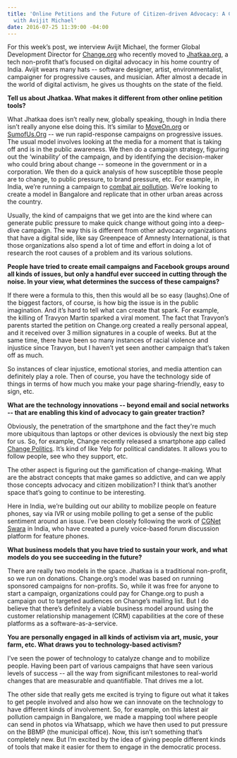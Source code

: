 ```yaml
---
title: 'Online Petitions and the Future of Citizen-driven Advocacy: A Conversation
  with Avijit Michael'
date: 2016-07-25 11:39:00 -04:00
---
```


For this week’s post, we interview Avijit Michael, the former Global Development Director for [Change.org](https://www.change.org/) who recently moved to [Jhatkaa.org](https://jhatkaa.org/), a tech non-profit that’s focused on digital advocacy in his home country of India. Avijit wears many hats -- software designer, artist, environmentalist, campaigner for progressive causes, and musician. After almost a decade in the world of digital activism, he gives us thoughts on the state of the field. 

**Tell us about Jhatkaa. What makes it different from other online petition tools?** 

What Jhatkaa does isn’t really new, globally speaking, though in India there isn’t really anyone else doing this. It’s similar to [MoveOn.org](http://front.moveon.org/) or [SumofUs.Org](http://sumofus.org/) -- we run rapid-response campaigns on progressive issues. The usual model involves looking at the media for a moment that is taking off and is in the public awareness. We then do a campaign strategy, figuring out the ‘winability’ of the campaign, and by identifying the decision-maker who could bring about change -- someone in the government or in a corporation. We then do a quick analysis of how susceptible those people are to change, to public pressure, to brand pressure, etc. For example, in India, we’re running a campaign to [combat air pollution](https://jhatkaa.org/bangaloreisburning/). We’re looking to create a model in Bangalore and replicate that in other urban areas across the country. 

Usually, the kind of campaigns that we get into are the kind where can generate public pressure to make quick change without going into a deep-dive campaign. The way this is different from other advocacy organizations that have a digital side, like say Greenpeace of Amnesty International, is that those organizations also spend a lot of time and effort in doing a lot of research the root causes of a problem and its various solutions. 

**People have tried to create email campaigns and Facebook groups around all kinds of issues, but only a handful ever succeed in cutting through the noise. In your view, what determines the success of these campaigns?**

If there were a formula to this, then this would all be so easy (laughs).One of the biggest factors, of course, is how big the issue is in the public imagination. And it’s hard to tell what can create that spark. For example, the killing of Travyon Martin sparked a viral moment.  The fact that Travyon’s parents started the petition on Change.org created a really personal appeal, and it received over 3 million signatures in a couple of weeks. But at the same time, there have been so many instances of racial violence and injustice since Travyon, but I haven’t yet seen another campaign that’s taken off as much. 

So instances of clear injustice, emotional stories, and media attention can definitely play a role. Then of course, you have the technology side of things in terms of how much you make your page sharing-friendly, easy to sign, etc.

**What are the technology innovations -- beyond email and social networks -- that are enabling this kind of advocacy to gain greater traction?**

Obviously, the penetration of the smartphone and the fact they're much more ubiquitous than laptops or other devices is obviously the next big step for us. So, for example, Change recently released a smartphone app called [Change Politics](http://blog.change.org/post/new-election-app-change-politics-citizen-participation-elections). It’s kind of like Yelp for political candidates. It allows you to follow people, see who they support, etc. 

The other aspect is figuring out the gamification of change-making. What are the abstract concepts that make games so addictive, and can we apply those concepts advocacy and citizen mobilization? I think that’s another space that’s going to continue to be interesting. 

Here in India, we’re building out our ability to mobilize people on feature phones, say via IVR or using mobile polling to get a sense of the public sentiment around an issue. I’ve been closely following the work of [CGNet Swara](http://cgnetswara.org/) in India, who have created a purely voice-based forum discussion platform for feature phones. 

**What business models that you have tried to sustain your work, and what models do you see succeeding in the future?**

There are really two models in the space. Jhatkaa is a traditional non-profit, so we run on donations. Change.org’s model was based on running sponsored campaigns for non-profits. So, while it was free for anyone to start a campaign, organizations could pay for Change.org to push a campaign out to targeted audiences on Change’s mailing list. But I do believe that there’s definitely a viable business model around using the customer relationship management (CRM) capabilities at the core of these platforms as a software-as-a-service. 

**You are personally engaged in all kinds of activism via art, music, your farm, etc. What draws you to technology-based activism?**

I’ve seen the power of technology to catalyze change and to mobilize people. Having been part of various campaigns that have seen various levels of success -- all the way from significant milestones to real-world changes that are measurable and quantifiable. That drives me a lot. 

The other side that really gets me excited is trying to figure out what it takes to get people involved and also how we can innovate on the technology to have different kinds of involvement. So, for example, on this latest air pollution campaign in Bangalore, we made a mapping tool where people can send in photos via Whatsapp, which we have then used to put pressure on the BBMP (the municipal office). Now, this isn’t something that’s completely new. But I’m excited by the idea of giving people different kinds of tools that make it easier for them to engage in the democratic process. 
